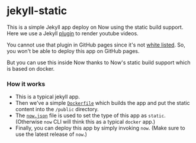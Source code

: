 # jekyll-static

This is a simple Jekyll app deploy on Now using the static build support.<br/>
Here we use a Jekyll [plugin](https://github.com/dommmel/jekyll-youtube) to render youtube videos.

You cannot use that plugin in GitHub pages since it's not [white listed](https://pages.github.com/versions/).
So, you won't be able to deploy this app on GitHub pages.

But you can use this inside Now thanks to Now's static build support which is based on docker.

### How it works

* This is a typical jekyll app.
* Then we've a simple [`Dockerfile`](./Dockerfile) which builds the app and put the static content into the `/public` directory.
* The [`now.json`](./now.json) file is used to set the type of this app as `static`. (Otherwise `now` CLI will think this as a typical `docker` app.)
* Finally, you can deploy this app by simply invoking `now`. (Make sure to use the latest release of `now`.)
